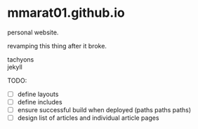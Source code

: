 # mmarat01.github.io
personal website.  

revamping this thing after it broke.

tachyons  
jekyll  

TODO:  
- [ ] define layouts  
- [ ] define includes  
- [ ] ensure successful build when deployed (paths paths paths)  
- [ ] design list of articles and individual article pages
